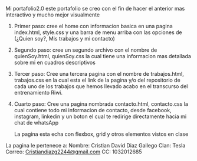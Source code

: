 Mi portafolio2.0 
    este portafolio se creo con el fin de hacer el anterior mas interactivo y mucho mejor visualmente 

1. Primer paso: cree el home con informacion basica en una pagina index.html, style.css y una barra de menu arriba con las opciones de (¿Quien soy?, Mis trabajos y mi contacto)
2. Segundo paso: cree un segundo archivo con el nombre de quienSoy.html, quienSoy.css la cual tiene una informacion mas detallada sobre mi en cuadros descriptivos 
3. Tercer paso: Cree una tercera pagina con el nombre de trabajos.html, trabajos.css en la cual esta el link de la pagina y/o del repositorio de cada uno de los trabajos que hemos llevado acabo en el transcurso del entrenamiento Riwi.
4. Cuarto paso: Cree una pagina nombrada contacto.html, contacto.css la cual contiene todo mi informacion de contacto, desde facebook, instagram, linkedin y un boton el cual te redirige directamente hacia mi chat de whatsApp

    La pagina esta echa con flexbox, grid y otros elementos vistos en clase 

La pagina le pertenece a: 
Nombre: Cristian David Diaz Gallego 
Clan: Tesla 
Correo: Cristiandiazg2244@gmail.com 
CC: 1032012685

